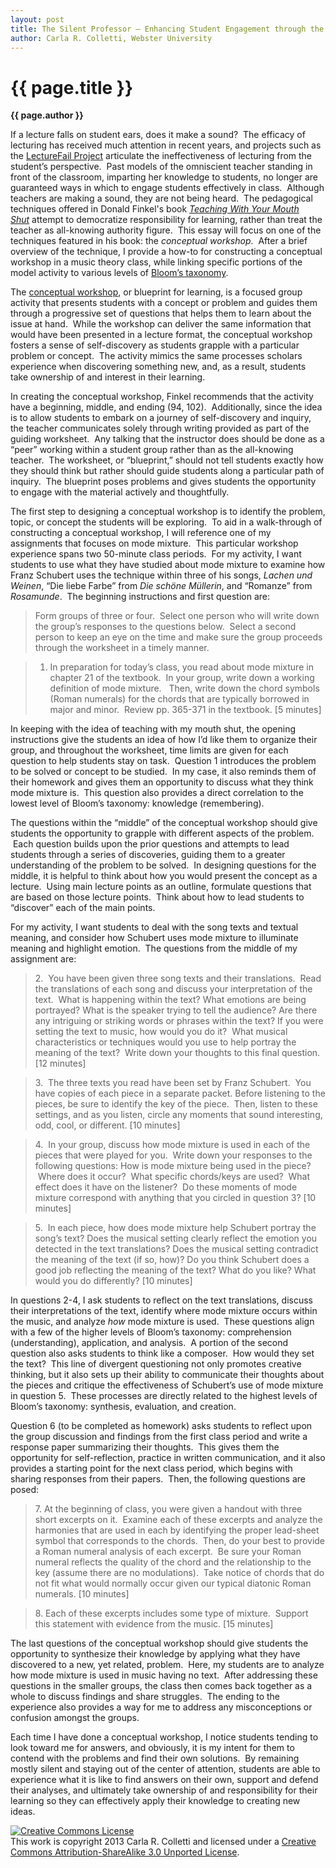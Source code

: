 ```yaml
---
layout: post
title: The Silent Professor — Enhancing Student Engagement through the Conceptual Workshop Environment (MUSICLE)
author: Carla R. Colletti, Webster University
---
```


{{ page.title }}
================

**{{ page.author }}**

If a lecture falls on student ears, does it make a sound?  The efficacy of lecturing has received much attention in recent years, and projects such as the [LectureFail Project](http://storify.com/chronicle/lecture-fail?utm_source=embed_header) articulate the ineffectiveness of lecturing from the student’s perspective.  Past models of the omniscient teacher standing in front of the classroom, imparting her knowledge to students, no longer are guaranteed ways in which to engage students effectively in class.  Although teachers are making a sound, they are not being heard.  The pedagogical techniques offered in Donald Finkel's book [*Teaching With Your Mouth Shut*](http://openlibrary.org/works/OL3493342W/Teaching_with_Your_Mouth_Shut) attempt to democratize responsibility for learning, rather than treat the teacher as all-knowing authority figure.  This essay will focus on one of the techniques featured in his book: the *conceptual workshop*.  After a brief overview of the technique, I provide a how-to for constructing a conceptual workshop in a music theory class, while linking specific portions of the model activity to various levels of [Bloom’s taxonomy](http://epltt.coe.uga.edu/index.php?title=Bloom%27s_Taxonomy).

The [conceptual workshop](http://www.columbia.edu/cu/weai/exeas/resources/conceptual-workshops.html), or blueprint for learning, is a focused group activity that presents students with a concept or problem and guides them through a progressive set of questions that helps them to learn about the issue at hand.  While the workshop can deliver the same information that would have been presented in a lecture format, the conceptual workshop fosters a sense of self-discovery as students grapple with a particular problem or concept.  The activity mimics the same processes scholars experience when discovering something new, and, as a result, students take ownership of and interest in their learning.

In creating the conceptual workshop, Finkel recommends that the activity have a beginning, middle, and ending (94, 102).  Additionally, since the idea is to allow students to embark on a journey of self-discovery and inquiry, the teacher communicates solely through writing provided as part of the guiding worksheet.  Any talking that the instructor does should be done as a “peer” working within a student group rather than as the all-knowing teacher.  The worksheet, or “blueprint,” should not tell students exactly how they should think but rather should guide students along a particular path of inquiry.  The blueprint poses problems and gives students the opportunity to engage with the material actively and thoughtfully.

The first step to designing a conceptual workshop is to identify the problem, topic, or concept the students will be exploring.  To aid in a walk-through of constructing a conceptual workshop, I will reference one of my assignments that focuses on mode mixture.  This particular workshop experience spans two 50-minute class periods.  For my activity, I want students to use what they have studied about mode mixture to examine how Franz Schubert uses the technique within three of his songs, *Lachen und Weinen*, “Die liebe Farbe” from *Die schöne Müllerin*, and “Romanze” from *Rosamunde*.  The beginning instructions and first question are:

> Form groups of three or four.  Select one person who will write down the group’s responses to the questions below.  Select a second person to keep an eye on the time and make sure the group proceeds through the worksheet in a timely manner.

> 1. In preparation for today’s class, you read about mode mixture in chapter 21 of the textbook.  In your group, write down a working definition of mode mixture.   Then, write down the chord symbols (Roman numerals) for the chords that are typically borrowed in major and minor.  Review pp. 365-371 in the textbook. [5 minutes]

In keeping with the idea of teaching with my mouth shut, the opening instructions give the students an idea of how I’d like them to organize their group, and throughout the worksheet, time limits are given for each question to help students stay on task.  Question 1 introduces the problem to be solved or concept to be studied.  In my case, it also reminds them of their homework and gives them an opportunity to discuss what they think mode mixture is.  This question also provides a direct correlation to the lowest level of Bloom’s taxonomy: knowledge (remembering).  

The questions within the “middle” of the conceptual workshop should give students the opportunity to grapple with different aspects of the problem.  Each question builds upon the prior questions and attempts to lead students through a series of discoveries, guiding them to a greater understanding of the problem to be solved.  In designing questions for the middle, it is helpful to think about how you would present the concept as a lecture.  Using main lecture points as an outline, formulate questions that are based on those lecture points.  Think about how to lead students to “discover” each of the main points.

For my activity, I want students to deal with the song texts and textual meaning, and consider how Schubert uses mode mixture to illuminate meaning and highlight emotion.  The questions from the middle of my assignment are:

> ​2.  You have been given three song texts and their translations.  Read the translations of each song and discuss your interpretation of the text.  What is happening within the text? What emotions are being portrayed? What is the speaker trying to tell the audience? Are there any intriguing or striking words or phrases within the text? If you were setting the text to music, how would you do it?  What musical characteristics or techniques would you use to help portray the meaning of the text?  Write down your thoughts to this final question. [12 minutes]

> ​3.  The three texts you read have been set by Franz Schubert.  You have copies of each piece in a separate packet. Before listening to the pieces, be sure to identify the key of the piece.  Then, listen to these settings, and as you listen, circle any moments that sound interesting, odd, cool, or different. [10 minutes]

> ​4.  In your group, discuss how mode mixture is used in each of the pieces that were played for you.  Write down your responses to the following questions: How is mode mixture being used in the piece?  Where does it occur?  What specific chords/keys are used?  What effect does it have on the listener?  Do these moments of mode mixture correspond with anything that you circled in question 3? [10 minutes]

> ​5.  In each piece, how does mode mixture help Schubert portray the song’s text? Does the musical setting clearly reflect the emotion you detected in the text translations? Does the musical setting contradict the meaning of the text (if so, how)? Do you think Schubert does a good job reflecting the meaning of the text? What do you like? What would you do differently? [10 minutes]

In questions 2-4, I ask students to reflect on the text translations, discuss their interpretations of the text, identify where mode mixture occurs within the music, and analyze *how* mode mixture is used.  These questions align with a few of the higher levels of Bloom’s taxonomy: comprehension (understanding), application, and analysis.  A portion of the second question also asks students to think like a composer.  How would they set the text?  This line of divergent questioning not only promotes creative thinking, but it also sets up their ability to communicate their thoughts about the pieces and critique the effectiveness of Schubert’s use of mode mixture in question 5.  These processes are directly related to the highest levels of Bloom’s taxonomy: synthesis, evaluation, and creation.

Question 6 (to be completed as homework) asks students to reflect upon the group discussion and findings from the first class period and write a response paper summarizing their thoughts.  This gives them the opportunity for self-reflection, practice in written communication, and it also provides a starting point for the next class period, which begins with sharing responses from their papers.  Then, the following questions are posed:

> ​7. At the beginning of class, you were given a handout with three short excerpts on it.  Examine each of these excerpts and analyze the harmonies that are used in each by identifying the proper lead-sheet symbol that corresponds to the chords.  Then, do your best to provide a Roman numeral analysis of each excerpt.  Be sure your Roman numeral reflects the quality of the chord and the relationship to the key (assume there are no modulations).  Take notice of chords that do not fit what would normally occur given our typical diatonic Roman numerals. [10 minutes]

> ​8. Each of these excerpts includes some type of mixture.  Support this statement with evidence from the music. [15 minutes]

The last questions of the conceptual workshop should give students the opportunity to synthesize their knowledge by applying what they have discovered to a new, yet related, problem.  Here, my students are to analyze how mode mixture is used in music having no text.  After addressing these questions in the smaller groups, the class then comes back together as a whole to discuss findings and share struggles.  The ending to the experience also provides a way for me to address any misconceptions or confusion amongst the groups.

Each time I have done a conceptual workshop, I notice students tending to look toward me for answers, and obviously, it is my intent for them to contend with the problems and find their own solutions.  By remaining mostly silent and staying out of the center of attention, students are able to experience what it is like to find answers on their own, support and defend their analyses, and ultimately take ownership of and responsibility for their learning so they can effectively apply their knowledge to creating new ideas.

<a rel="license" href="http://creativecommons.org/licenses/by-sa/3.0/"><img alt="Creative Commons License" style="border-width:0" src="http://i.creativecommons.org/l/by-sa/3.0/88x31.png" /></a><br />This work is copyright 2013 Carla R. Colletti and licensed under a <a rel="license" href="http://creativecommons.org/licenses/by-sa/3.0/">Creative Commons Attribution-ShareAlike 3.0 Unported License</a>.